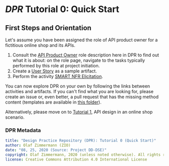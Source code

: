 
# *DPR* Tutorial 0: Quick Start

## First Steps and Orientation

Let's assume you have been assigned the role of API product owner for a fictitious online shop and its APIs. 

1. Consult the [API Product Owner](../roles/SDPR-APIProductOwner.md) role description here in DPR to find out what it is about: on the role page, navigate to the tasks typically performed by this role at project initiation.
2. Create a [User Story](../artifact-templates/DPR-UserStory.md) as a sample artifact. 
3. Perform the activity [SMART NFR Elicitation](../activities/DPR-SMART-NFR-Elicitation.md). 

You can now explore DPR on your own by following the links between activities and artifacts. If you can't find what you are looking for, please create an issue or, even better, a pull request that has the missing method content (templates are available in [this folder](./contributing)).

Alternatively, please move on to [Tutorial 1](DPR-Tutorial1.md), API design in an online shop scenario.


### DPR Metadata

```yaml
title: "Design Practice Repository (DPR): Tutorial 0 (Quick Start)"
author: Olaf Zimmermann (ZIO)
date: "08, 25, 2020 (Source: Project DD-DSE)"
copyright: Olaf Zimmermann, 2020 (unless noted otherwise). All rights reserved.
license: Creative Commons Attribution 4.0 International License
```